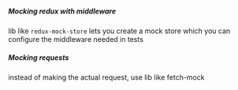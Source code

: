 ##### Mocking redux with middleware

lib like `redux-mock-store` lets you create a mock store which you can configure the middleware needed in tests

##### Mocking requests

instead of making the actual request, use lib like fetch-mock


